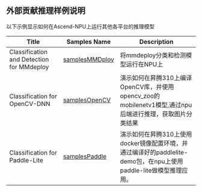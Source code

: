 ## 外部贡献推理样例说明

以下示例显示如何在Ascend-NPU上运行其他各平台的推理模型

<!--注：此处展示所支撑平台-->

| Title  |  Samples Name  | Description  |
|---|---|---|
| Classification and Detection for MMdeploy | [samplesMMDploy](./samplesMMDeploy)  | 将mmdeploy分类和检测模型运行在NPU上  |
| Classification for OpenCV-DNN | [samplesOpenCV](./samplesOpenCV)  | 演示如何在昇腾310上编译OpenCV库，并使用opencv_zoo的mobilenetv1模型,通过npu后端进行推理，获取图片分类结果  |
| Classification for Paddle-Lite | [samplesPaddle](./samplesPaddle)  | 演示如何在昇腾310上使用docker镜像配置环境，并通过编译好的paddlelite-demo包，在npu上使用paddle-lite做模型推理应用。 |